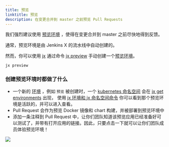 ```yaml
---
title: 预览
linktitle: 预览
description: 在变更合并到 master 之前预览 Pull Requests
---
```



我们强烈建议使用 [预览环境](/zh/about/features/#preview-environments) ，使得在变更合并到 master 之前尽快地得到反馈。
  
通常，预览环境是由 Jenkins X 的流水线中自动创建的。

然而，你可以使用 [jx](/commands/jx) 通过命令 [jx preview](/commands/jx_preview) 手动创建一个[预览环境](/zh/about/features/#preview-environments)。

```shell 
jx preview
```

### 创建预览环境时都做了什么

* 一个新的 [环境](/zh/about/features/#environments) ，例如 `预览` 被创建时，一个 [kubernetes 命名空间](https://kubernetes.io/docs/concepts/overview/working-with-objects/namespaces/) 会在 [jx get environments](/commands/jx_get_environments/) 出现， 使用 [jx 环境和 jx 命名空间命令](/zh/developing/kube-context) 你可以看到那个预览环境是活跃的，并可以进入查看。
* Pull Request 会作为预览 Docker 镜像和 chart 构建，并被部署到预览环境中
* 添加一条注释到 Pull Request 中，让你们团队知道该预览应用已经准备好可以测试了，并带有打开应用的链接。因此，只要点击一下就可以让你们团队成员体验预览环境！
 
<img src="/images/pr-comment.png" class="img-thumbnail">



